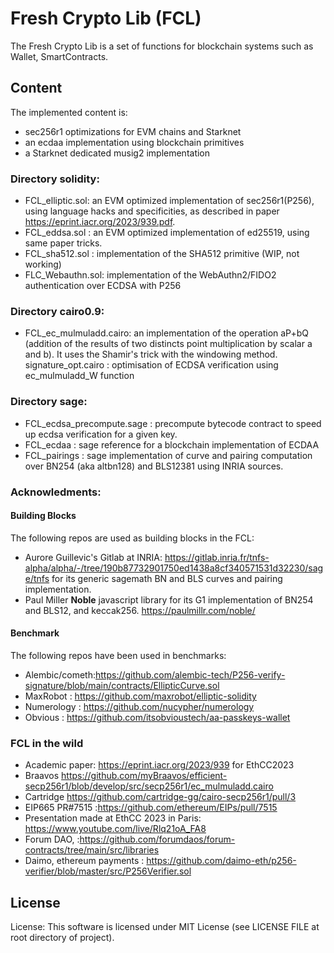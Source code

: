# Fresh Crypto Lib (FCL)

The Fresh Crypto Lib is a set of functions for blockchain systems such as Wallet, SmartContracts.


## Content

The implemented content is:
- sec256r1 optimizations for EVM chains and Starknet
- an ecdaa implementation using blockchain primitives
- a Starknet dedicated musig2 implementation


### Directory solidity:
* FCL_elliptic.sol: an EVM optimized implementation of sec256r1(P256), using language hacks and specificities, as described in paper https://eprint.iacr.org/2023/939.pdf.
* FCL_eddsa.sol   : an EVM optimized implementation of ed25519, using same paper tricks.
* FCL_sha512.sol : implementation of the SHA512 primitive (WIP, not working)
* FLC_Webauthn.sol: implementation of the WebAuthn2/FIDO2 authentication over ECDSA with P256
<!--- FCL_ecdaa.sol: an EVM version of the ECDAA anonymous attestation for anonymous airdrops -->

### Directory cairo0.9:
* FCL_ec_mulmuladd.cairo: an implementation of the operation aP+bQ (addition of the results of two distincts point multiplication by scalar a and b). It uses the Shamir's trick with the windowing method.
signature_opt.cairo : optimisation of ECDSA verification using ec_mulmuladd_W function

<!---* FCL_cairo_secp : optimization of the ECDSA function over sec256r1, using starkware implementation with ec_mulmuladdW_sec256k1 (original implementation from Starkware commons here:https://github.com/https://github.com/starkware-libs/cairo-lang/tree/master/src/starkware/cairo/common/cairo_secp)-->

<!---* FCL_cairo_secp256k1 : optimization of the ECDSA function over sec256k1 using ec_mulmuladdW_sec256r1 (original implementation from Cartridge here:https://github.com/cartridge-gg/cairo-secp256r1) -->


<!---*FCL_musig2: Original implementation of the Schnorr verification algorithm. Please note that it is a custom implementation (cryptographically equivalent, but not identical to BlockStream implementation).
Namely arbitrary domain separator, choice of hash, byte ordering and annoying little choices are not compatible with Musig2 BIP proposal.-->

### Directory sage:

* FCL_ecdsa_precompute.sage : precompute bytecode contract to speed up ecdsa verification for a given key.
* FCL_ecdaa : sage reference for a blockchain implementation of ECDAA
* FCL_pairings : sage implementation of curve and pairing computation over BN254 (aka altbn128) and BLS12381 using INRIA sources.


### Acknowledments:


#### Building Blocks

The following repos are used as building blocks in the FCL:
* Aurore Guillevic's Gitlab at INRIA: https://gitlab.inria.fr/tnfs-alpha/alpha/-/tree/190b87732901750ed1438a8cf340571531d32230/sage/tnfs for its generic sagemath BN and BLS curves and pairing implementation.
* Paul Miller **Noble** javascript library for its G1 implementation of BN254 and BLS12, and keccak256. https://paulmillr.com/noble/

#### Benchmark

The following repos have been used in benchmarks:
* Alembic/cometh:https://github.com/alembic-tech/P256-verify-signature/blob/main/contracts/EllipticCurve.sol
* MaxRobot : https://github.com/maxrobot/elliptic-solidity
* Numerology : https://github.com/nucypher/numerology
* Obvious : https://github.com/itsobvioustech/aa-passkeys-wallet



### FCL in the wild

* Academic paper: https://eprint.iacr.org/2023/939 for EthCC2023
* Braavos https://github.com/myBraavos/efficient-secp256r1/blob/develop/src/secp256r1/ec_mulmuladd.cairo
* Cartridge https://github.com/cartridge-gg/cairo-secp256r1/pull/3
* EIP665 PR#7515 :https://github.com/ethereum/EIPs/pull/7515
* Presentation made at EthCC 2023 in Paris: https://www.youtube.com/live/Rlq21oA_FA8
* Forum DAO,  :https://github.com/forumdaos/forum-contracts/tree/main/src/libraries
* Daimo, ethereum payments : https://github.com/daimo-eth/p256-verifier/blob/master/src/P256Verifier.sol

## License 
License: This software is licensed under MIT License (see LICENSE FILE at root directory of project).


